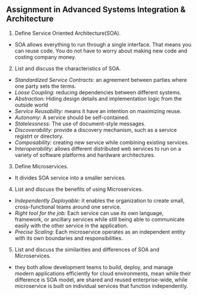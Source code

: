 ## Assignment in Advanced Systems Integration & Architecture
1. Define Service Oriented Architecture(SOA).
- SOA allows everything to run through a single interface. That means you can reuse code. You do not have to worry about making new code and costing company money.
2. List and discuss the characteristics of SOA.
- _Standardized Service Contracts:_ an agreement between parties where one party sets the terms.
- _Loose Coupling:_ reducing dependencies between different systems.
- _Abstraction:_ Hiding design details and implementation logic from the outside world
- _Service Reusability:_ means it have an intention on maximizing reuse.
- _Autonomy:_ A service should be self-contained.
- _Statelessness:_ The use of document-style messages.
- _Discoverability:_ provide a discovery mechanism, such as a service registrt or directory.
- _Composability:_ creating new service while combining existing services.
- _Interoperability:_ allows different distributed web services to run on a variety of software platforms and hardware architectures.
3. Define Microservices.
- It divides SOA service into a smaller services.
4. List and discuss the benefits of using Microservices.
- _Independently Deployable:_ it enables the organization to create small, cross-functional teams around one service.
- _Right tool for the job:_ Each service can use its own language, framework, or ancillary services while still being able to communicate easily with the other service in the application.
- _Precise Scaling:_ Each microservice operates as an independent entity with its own boundaries and responsibilities.
5. List and discuss the similarities and differences of SOA and Microservices.
- they both allow development teams to build, deploy, and manage modern applications efficiently for cloud environments, mean while their difference is SOA model, are shared and reused enterprise-wide, while microservice is built on individual services that function independently.
